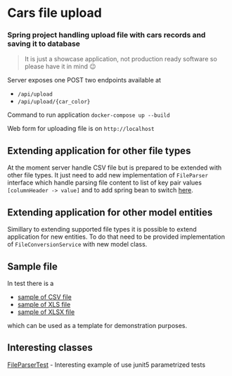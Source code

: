 # Cars file upload
### Spring project handling upload file with cars records and saving it to database

> It is just a showcase application, not production ready software so please have it in mind :wink:

Server exposes one POST two endpoints available at
- `/api/upload`
- `/api/upload/{car_color}`

Command to run application `docker-compose up --build`

Web form for uploading file is on `http://localhost`

## Extending application for other file types
At the moment server handle CSV file but is prepared to be extended with other file types. It just need to add new implementation of `FileParser` interface which handle parsing file content to list of key pair values `[columnHeader -> value]` and to add spring bean to switch [here](https://github.com/Piterowsky/samochody/blob/master/src/main/java/pl/piterowsky/cars/facade/CarFacade.java).

## Extending application for other model entities
Simillary to extending supported file types it is possible to extend application for new entities. To do that need to be provided implementation of `FileConversionService` with new model class.

## Sample file
In test there is a 
- [sample of CSV file](https://github.com/Piterowsky/samochody/blob/master/src/test/resources/cars.csv)
- [sample of XLS file](https://github.com/Piterowsky/samochody/blob/master/src/test/resources/cars.xls)
- [sample of XLSX file](https://github.com/Piterowsky/samochody/blob/master/src/test/resources/cars.xlsx)

which can be used as a template for demonstration purposes.

## Interesting classes
[FileParserTest](https://github.com/Piterowsky/file-upload-service/blob/master/src/test/java/pl/piterowsky/cars/file/parser/impl/FileParserTest.java) - Interesting example of use junit5 parametrized tests
